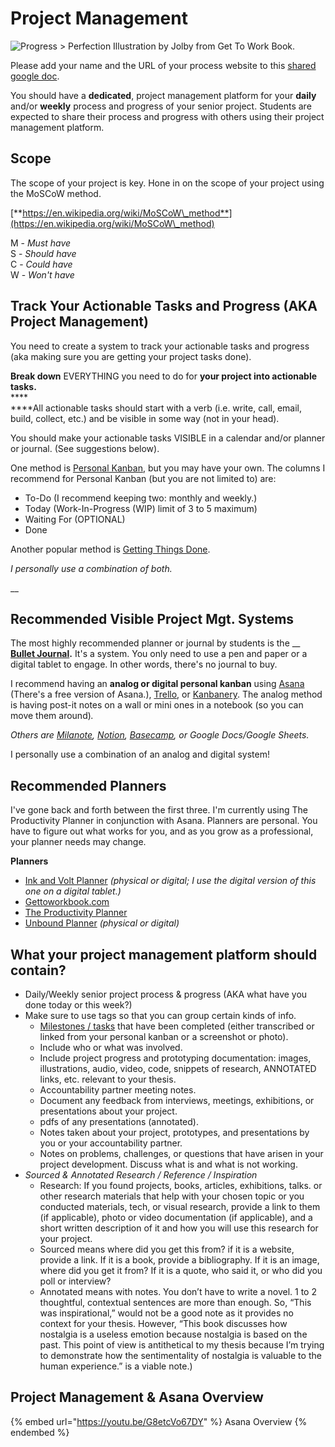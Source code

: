# Project Management

![Progress > Perfection Illustration by Jolby from Get To Work Book.](<.gitbook/assets/GETTOWORKBOOK\_progress perfection (1).jpg>)

Please add your name and the URL of your process website to this [shared google doc](https://docs.google.com/document/d/1Y3DCwp7kZoMx-zMVO6IMVDuD9AUpfTLV2gx7sPXTd7U/edit).

You should have a **dedicated**, project management platform for your **daily** and/or **weekly** process and progress of your senior project. Students are expected to share their process and progress with others using their project management platform.

## Scope

The scope of your project is key. Hone in on the scope of your project using the MoSCoW method.

[**https://en.wikipedia.org/wiki/MoSCoW\_method**](https://en.wikipedia.org/wiki/MoSCoW\_method)

M - _Must have_ \
S - _Should have_ \
C - _Could have_ \
W - _Won't have_

## Track Your Actionable Tasks and Progress (AKA Project Management)

You need to create a system to track your actionable tasks and progress (aka making sure you are getting your project tasks done).

**Break down** EVERYTHING you need to do for **your project into actionable tasks.** \
****\
****All actionable tasks should start with a verb (i.e. write, call, email, build, collect, etc.) and be visible in some way (not in your head).

You should make your actionable tasks VISIBLE in a calendar and/or planner or journal. (See suggestions below).

One method is [Personal Kanban](http://personalkanban.com/pk/personal-kanban-101/), but you may have your own. The columns I recommend for Personal Kanban (but you are not limited to) are:

* To-Do (I recommend keeping two: monthly and weekly.)
* Today (Work-In-Progress (WIP) limit of 3 to 5 maximum)
* Waiting For (OPTIONAL)
* Done

Another popular method is [Getting Things Done](https://gettingthingsdone.com/what-is-gtd/).&#x20;

_I personally use a combination of both._

__

## Recommended Visible Project Mgt. Systems

The most highly recommended planner or journal by students is the __ [**Bullet Journal**](https://bulletjournal.com)**.** It's a system. You only need to use a pen and paper or a digital tablet to engage. In other words, there's no journal to buy.

I recommend having an **analog or digital personal kanban** using [Asana](https://asana.com) (There's a free version of Asana.), [Trello](https://trello.com), or [Kanbanery](https://kanbanery.com). The analog method is having post-it notes on a wall or mini ones in a notebook (so you can move them around)_._

_Others are_ [_Milanote_](https://milanote.com)_,_ [_Notion_](https://www.notion.so)_,_ [_Basecamp_](http://basecamp.com)_, or Google Docs/Google Sheets._

I personally use a combination of an analog and digital system!&#x20;

## Recommended Planners

I've gone back and forth between the first three. I'm currently using The Productivity Planner in conjunction with Asana. Planners are personal. You have to figure out what works for you, and as you grow as a professional, your planner needs may change.&#x20;

**Planners**

* [Ink and Volt Planner](https://inkandvolt.com/product/volt-planner/) _(physical or digital; I use the digital version of this one on a digital tablet.)_
* [Gettoworkbook.com](https://www.gettoworkbook.com/photos)&#x20;
* [The Productivity Planner](https://www.intelligentchange.com/products/the-productivity-planner)
* [Unbound Planner](https://unboundplanner.com/collections/frontpage) _(physical or digital)_

## What your project management platform should contain?

* Daily/Weekly senior project process & progress (AKA what have you done today or this week?)&#x20;
* Make sure to use tags so that you can group certain kinds of info.
  * [Milestones / tasks](resources/personal\_kanban.md) that have been completed (either transcribed or linked from your personal kanban or a screenshot or photo).
  * Include who or what was involved.
  * Include project progress and prototyping documentation: images, illustrations, audio, video, code, snippets of research, ANNOTATED links, etc. relevant to your thesis.&#x20;
  * Accountability partner meeting notes.
  * Document any feedback from interviews, meetings, exhibitions, or presentations about your project.
  * pdfs of any presentations (annotated).
  * Notes taken about your project, prototypes, and presentations by you or your accountability partner.
  * Notes on problems, challenges, or questions that have arisen in your project development. Discuss what is and what is not working.
* _Sourced & Annotated Research / Reference / Inspiration_
  * Research: If you found projects, books, articles, exhibitions, talks. or other research materials that help with your chosen topic or you conducted materials, tech, or visual research, provide a link to them (if applicable), photo or video documentation (if applicable), and a short written description of it and how you will use this research for your project.
  * Sourced means where did you get this from? if it is a website, provide a link. If it is a book, provide a bibliography. If it is an image, where did you get it from? If it is a quote, who said it, or who did you poll or interview?
  * Annotated means with notes. You don’t have to write a novel. 1 to 2 thoughtful, contextual sentences are more than enough. So, “This was inspirational,” would not be a good note as it provides no context for your thesis. However, “This book discusses how nostalgia is a useless emotion because nostalgia is based on the past. This point of view is antithetical to my thesis because I’m trying to demonstrate how the sentimentality of nostalgia is valuable to the human experience.” is a viable note.)

## Project Management & Asana Overview

{% embed url="https://youtu.be/G8etcVo67DY" %}
Asana Overview
{% endembed %}



